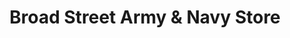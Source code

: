 ---
title: "Broad Street Army & Navy Store"
url: /harrisburg/broad-street-army-and-navy-store/
shop: military
---